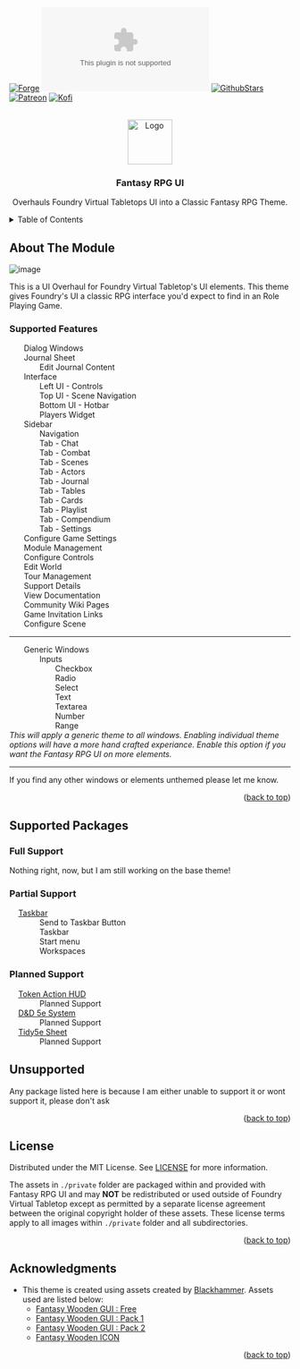 <a name="readme-top"></a>

<!-- PROJECT SHIELDS -->
[![Forge][forge-installs]][forge-url]
[![Downloads][latest-download]][latest-download-url]
[![GithubStars][github-starts]][github-url]
[![Patreon][patreon]][patreon-url]
[![Kofi][ko-fi]][ko-fi-url]

<!-- PROJECT LOGO -->
<br />
<div align="center">
  <a href="https://github.com/mouse0270/fantasy-rpg-ui">
    <img src="https://user-images.githubusercontent.com/564874/193952784-3c0e8a31-491c-4a01-a726-bba606a499e0.png" alt="Logo" width="80" height="80">

  </a>

  <h3 align="center">Fantasy RPG UI</h3>

  <p align="center">Overhauls Foundry Virtual Tabletops UI into a Classic Fantasy RPG Theme.</p>
</div>

<!-- TABLE OF CONTENTS -->
<details>
  <summary>Table of Contents</summary>
	<ol>
		<li><a href="#about-the-module">About the Module</a></li>
		<li><a href="#supported-packages">Supported Packages</a></li>
		<li><a href="#license">License</a></li>
		<li><a href="#acknowledgments">Acknowledgments</a></li>
	</ol>
</details>

<!-- ABOUT THE PROJECT -->
## About The Module
![image](https://user-images.githubusercontent.com/564874/193952294-5032d9e6-9d5a-4174-a27e-984c4ae3b1e0.png)

This is a UI Overhaul for Foundry Virtual Tabletop's UI elements. This theme gives Foundry's UI a classic RPG interface you'd expect to find in an Role Playing Game.


### Supported Features <img src="https://geps.dev/progress/34" height="16"/>
<img src="https://user-images.githubusercontent.com/564874/194057078-2370ef89-4efc-47f6-a7a6-8e801a9ffdc5.png" height="12"/> Dialog Windows<br/>
<img src="https://user-images.githubusercontent.com/564874/194057078-2370ef89-4efc-47f6-a7a6-8e801a9ffdc5.png" height="12"/> Journal Sheet<br/>
  <img src="https://user-images.githubusercontent.com/564874/194056707-6c5aa550-75c4-422d-b4cb-3c655ab96835.png" height="12"/> Edit Journal Content<br/>
<img src="https://user-images.githubusercontent.com/564874/194057078-2370ef89-4efc-47f6-a7a6-8e801a9ffdc5.png" height="12"/> Interface<br/>
  <img src="https://user-images.githubusercontent.com/564874/194057078-2370ef89-4efc-47f6-a7a6-8e801a9ffdc5.png" height="12"/> Left UI - Controls<br/>
  <img src="https://user-images.githubusercontent.com/564874/194057078-2370ef89-4efc-47f6-a7a6-8e801a9ffdc5.png" height="12"/> Top UI - Scene Navigation<br/>
  <img src="https://user-images.githubusercontent.com/564874/194057078-2370ef89-4efc-47f6-a7a6-8e801a9ffdc5.png" height="12"/> Bottom UI - Hotbar<br/>
  <img src="https://user-images.githubusercontent.com/564874/194057078-2370ef89-4efc-47f6-a7a6-8e801a9ffdc5.png" height="12"/> Players Widget<br/>
<img src="https://user-images.githubusercontent.com/564874/194057078-2370ef89-4efc-47f6-a7a6-8e801a9ffdc5.png" height="12"/> Sidebar<br/>
  <img src="https://user-images.githubusercontent.com/564874/194057078-2370ef89-4efc-47f6-a7a6-8e801a9ffdc5.png" height="12"/> Navigation<br/>
  <img src="https://user-images.githubusercontent.com/564874/194057078-2370ef89-4efc-47f6-a7a6-8e801a9ffdc5.png" height="12"/> Tab - Chat<br/>
  <img src="https://user-images.githubusercontent.com/564874/194056707-6c5aa550-75c4-422d-b4cb-3c655ab96835.png" height="12"/> Tab - Combat<br/>
  <img src="https://user-images.githubusercontent.com/564874/194057078-2370ef89-4efc-47f6-a7a6-8e801a9ffdc5.png" height="12"/> Tab - Scenes<br/>
  <img src="https://user-images.githubusercontent.com/564874/194056707-6c5aa550-75c4-422d-b4cb-3c655ab96835.png" height="12"/> Tab - Actors<br/>
  <img src="https://user-images.githubusercontent.com/564874/194056707-6c5aa550-75c4-422d-b4cb-3c655ab96835.png" height="12"/> Tab - Journal<br/>
  <img src="https://user-images.githubusercontent.com/564874/194056707-6c5aa550-75c4-422d-b4cb-3c655ab96835.png" height="12"/> Tab - Tables<br/>
  <img src="https://user-images.githubusercontent.com/564874/194056707-6c5aa550-75c4-422d-b4cb-3c655ab96835.png" height="12"/> Tab - Cards<br/>
  <img src="https://user-images.githubusercontent.com/564874/194056707-6c5aa550-75c4-422d-b4cb-3c655ab96835.png" height="12"/> Tab - Playlist<br/>
  <img src="https://user-images.githubusercontent.com/564874/194056707-6c5aa550-75c4-422d-b4cb-3c655ab96835.png" height="12"/> Tab - Compendium<br/>
  <img src="https://user-images.githubusercontent.com/564874/194057078-2370ef89-4efc-47f6-a7a6-8e801a9ffdc5.png" height="12"/> Tab - Settings<br/>
<img src="https://user-images.githubusercontent.com/564874/194056707-6c5aa550-75c4-422d-b4cb-3c655ab96835.png" height="12"/> Configure Game Settings<br/>
<img src="https://user-images.githubusercontent.com/564874/194056707-6c5aa550-75c4-422d-b4cb-3c655ab96835.png" height="12"/> Module Management<br/>
<img src="https://user-images.githubusercontent.com/564874/194056707-6c5aa550-75c4-422d-b4cb-3c655ab96835.png" height="12"/> Configure Controls<br/>
<img src="https://user-images.githubusercontent.com/564874/194056707-6c5aa550-75c4-422d-b4cb-3c655ab96835.png" height="12"/> Edit World<br/>
<img src="https://user-images.githubusercontent.com/564874/194056707-6c5aa550-75c4-422d-b4cb-3c655ab96835.png" height="12"/> Tour Management<br/>
<img src="https://user-images.githubusercontent.com/564874/194056707-6c5aa550-75c4-422d-b4cb-3c655ab96835.png" height="12"/> Support Details<br/>
<img src="https://user-images.githubusercontent.com/564874/194056707-6c5aa550-75c4-422d-b4cb-3c655ab96835.png" height="12"/> View Documentation<br/>
<img src="https://user-images.githubusercontent.com/564874/194056707-6c5aa550-75c4-422d-b4cb-3c655ab96835.png" height="12"/> Community Wiki Pages<br/>
<img src="https://user-images.githubusercontent.com/564874/194056707-6c5aa550-75c4-422d-b4cb-3c655ab96835.png" height="12"/> Game Invitation Links<br/>
<img src="https://user-images.githubusercontent.com/564874/194056707-6c5aa550-75c4-422d-b4cb-3c655ab96835.png" height="12"/> Configure Scene<br/>

---
<img src="https://user-images.githubusercontent.com/564874/194057078-2370ef89-4efc-47f6-a7a6-8e801a9ffdc5.png" height="12"/> Generic Windows<br/>
  <img src="https://user-images.githubusercontent.com/564874/194056707-6c5aa550-75c4-422d-b4cb-3c655ab96835.png" height="12"/> Inputs<br/>
    <img src="https://user-images.githubusercontent.com/564874/194057078-2370ef89-4efc-47f6-a7a6-8e801a9ffdc5.png" height="12"/> Checkbox<br/>
    <img src="https://user-images.githubusercontent.com/564874/194057078-2370ef89-4efc-47f6-a7a6-8e801a9ffdc5.png" height="12"/> Radio<br/>
    <img src="https://user-images.githubusercontent.com/564874/194056707-6c5aa550-75c4-422d-b4cb-3c655ab96835.png" height="12"/> Select<br/>
    <img src="https://user-images.githubusercontent.com/564874/194056707-6c5aa550-75c4-422d-b4cb-3c655ab96835.png" height="12"/> Text<br/>
    <img src="https://user-images.githubusercontent.com/564874/194056707-6c5aa550-75c4-422d-b4cb-3c655ab96835.png" height="12"/> Textarea<br/>
    <img src="https://user-images.githubusercontent.com/564874/194056707-6c5aa550-75c4-422d-b4cb-3c655ab96835.png" height="12"/> Number<br/>
    <img src="https://user-images.githubusercontent.com/564874/194056707-6c5aa550-75c4-422d-b4cb-3c655ab96835.png" height="12"/> Range<br/>
*This will apply a generic theme to all windows. Enabling individual theme options will have a more hand crafted experiance. Enable this option if you want the Fantasy RPG UI on more elements.*<br/>

---

If you find any other windows or elements unthemed please let me know.


<p align="right">(<a href="#readme-top">back to top</a>)</p>

<!-- SUPPORTED MODULES/SYSTEMS -->
## Supported Packages
### Full Support
Nothing right, now, but I am still working on the base theme!
### Partial Support
<img src="https://user-images.githubusercontent.com/564874/194056707-6c5aa550-75c4-422d-b4cb-3c655ab96835.png" height="12"/> [Taskbar](https://theripper93.com/#/module/foundry-taskbar)<br/>
  <img src="https://user-images.githubusercontent.com/564874/194057078-2370ef89-4efc-47f6-a7a6-8e801a9ffdc5.png" height="12"/> Send to Taskbar Button<br/>
  <img src="https://user-images.githubusercontent.com/564874/194057078-2370ef89-4efc-47f6-a7a6-8e801a9ffdc5.png" height="12"/> Taskbar<br/>
  <img src="https://user-images.githubusercontent.com/564874/194056707-6c5aa550-75c4-422d-b4cb-3c655ab96835.png" height="12"/> Start menu<br/>
  <img src="https://user-images.githubusercontent.com/564874/194056707-6c5aa550-75c4-422d-b4cb-3c655ab96835.png" height="12"/> Workspaces<br/>
### Planned Support
<img src="https://user-images.githubusercontent.com/564874/194056707-6c5aa550-75c4-422d-b4cb-3c655ab96835.png" height="12"/> [Token Action HUD]()<br/>
  <img src="https://user-images.githubusercontent.com/564874/194056707-6c5aa550-75c4-422d-b4cb-3c655ab96835.png" height="12"/> Planned Support<br/>
<img src="https://user-images.githubusercontent.com/564874/194056707-6c5aa550-75c4-422d-b4cb-3c655ab96835.png" height="12"/> [D&D 5e System]()<br/>
  <img src="https://user-images.githubusercontent.com/564874/194056707-6c5aa550-75c4-422d-b4cb-3c655ab96835.png" height="12"/> Planned Support<br/>
<img src="https://user-images.githubusercontent.com/564874/194056707-6c5aa550-75c4-422d-b4cb-3c655ab96835.png" height="12"/> [Tidy5e Sheet]()<br/>
  <img src="https://user-images.githubusercontent.com/564874/194056707-6c5aa550-75c4-422d-b4cb-3c655ab96835.png" height="12"/> Planned Support<br/>
## Unsupported
Any package listed here is because I am either unable to support it or wont support it, please don't ask



<p align="right">(<a href="#readme-top">back to top</a>)</p>

<!-- LICENSE -->
## License
Distributed under the MIT License. See [LICENSE]([license-url]) for more information.

The assets in `./private` folder are packaged within and provided with Fantasy RPG UI and may **NOT** be redistributed or used outside of Foundry Virtual Tabletop except as permitted by a separate license agreement between the original copyright holder of these assets. These license terms apply to all images within `./private` folder and all subdirectories.

<p align="right">(<a href="#readme-top">back to top</a>)</p>

<!-- ACKNOWLEDGMENTS -->
## Acknowledgments
- This theme is created using assets created by [Blackhammer](https://www.gamedevmarket.net/member/blackhammer/). Assets used are listed below:
  - [Fantasy Wooden GUI : Free](https://www.gamedevmarket.net/asset/fantasy-wooden-gui-free/)
  - [Fantasy Wooden GUI : Pack 1](https://www.gamedevmarket.net/asset/fantasy-wooden-gui-pack-1/)
  - [Fantasy Wooden GUI : Pack 2](https://www.gamedevmarket.net/asset/fantasy-wooden-gui-pack-2/)
  - [Fantasy Wooden ICON](https://www.gamedevmarket.net/asset/fantasy-wooden-icon/)


<p align="right">(<a href="#readme-top">back to top</a>)</p>


<!-- MARKDOWN LINKS & IMAGES -->
<!-- https://www.markdownguide.org/basic-syntax/#reference-style-links -->
[license-url]: https://github.com/mouse0270/fantasy-rpg-ui/blob/master/LICENSE

[forge-installs]: https://img.shields.io/badge/dynamic/json?&colorB=90A959&label=Forge%20Installs&query=package.installs&suffix=%25&style=for-the-badge&url=https://forge-vtt.com/api/bazaar/package/fantasy-rpg-ui
[forge-url]: https://forge-vtt.com/bazaar/package/fantasy-rpg-ui

[latest-download]: https://img.shields.io/github/downloads/mouse0270/fantasy-rpg-ui/latest/module.zip?color=5D4A66&label=DOWNLOADS&style=for-the-badge
[latest-download-url]: https://github.com/mouse0270/fantasy-rpg-ui/releases/latest

[github-starts]: https://img.shields.io/github/stars/mouse0270/fantasy-rpg-ui?logo=AddThis&logoColor=white&style=for-the-badge
[github-url]: https://github.com/mouse0270/fantasy-rpg-ui

[patreon]: https://img.shields.io/badge/-Patreon-FF424D?style=for-the-badge&logo=Patreon&logoColor=white
[patreon-url]: https://www.patreon.com/mouse0270

[ko-fi]: https://img.shields.io/badge/-ko%20fi-FF5E5B?style=for-the-badge&logo=Ko-fi&logoColor=white
[ko-fi-url]: https://ko-fi.com/mouse0270
